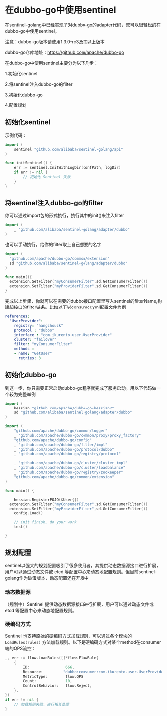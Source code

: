 # 在dubbo-go中使用sentinel

在sentinel-golang中已经实现了对dubbo-go的adapter代码，您可以很轻松的在dubbo-go中使用sentinel。

注意：dubbo-go版本请使用1.3.0-rc3及其以上版本

dubbo-go仓库地址：https://github.com/apache/dubbo-go

在dubbo-go中使用sentinel主要分为以下几步：

1.初始化sentinel

2.将sentinel注入dubbo-go的filter

3.初始化dubbo-go

4.配置规划



## 初始化sentinel

示例代码：

```go
import (
	sentinel "github.com/alibaba/sentinel-golang/api"
)

func initSentinel() {
	err := sentinel.InitWithLogDir(confPath, logDir)
	if err != nil {
		// 初始化 Sentinel 失败
	}
}
```

## 将sentinel注入dubbo-go的filter

你可以通过import包的形式执行，执行其中的init()来注入filter

```go
import (
	_ "github.com/alibaba/sentinel-golang/adapter/dubbo"
)

```

也可以手动执行，给你的filter取上自己想要的名字

```go
import (
  "github.com/apache/dubbo-go/common/extension"
  sd "github.com/alibaba/sentinel-golang/adapter/dubbo"
)

func main(){
  extension.SetFilter("myConsumerFilter",sd.GetConsumerFilter())
  extension.SetFilter("myProviderFilter",sd.GetConsumerFilter())
}
```

完成以上步骤，你就可以在需要的dubbo接口配置里写入sentinel的filterName,构建起接口的filter链条。比如以下以consumer.yml配置文件为例

```yml
references:
  "UserProvider":
    registry: "hangzhouzk"
    protocol : "dubbo"
    interface : "com.ikurento.user.UserProvider"
    cluster: "failover"
    filter: "myConsumerFilter"
    methods :
    - name: "GetUser"
      retries: 3
```

## 初始化dubbo-go

到这一步，你只需要正常启动dubbo-go程序就完成了服务启动。用以下代码做一个较为完整举例

```go
import (
	hessian "github.com/apache/dubbo-go-hessian2"
	sd "github.com/alibaba/sentinel-golang/adapter/dubbo"
)

import (
	"github.com/apache/dubbo-go/common/logger"
	_ "github.com/apache/dubbo-go/common/proxy/proxy_factory"
	"github.com/apache/dubbo-go/config"
	_ "github.com/apache/dubbo-go/filter/impl"
	_ "github.com/apache/dubbo-go/protocol/dubbo"
	_ "github.com/apache/dubbo-go/registry/protocol"

	_ "github.com/apache/dubbo-go/cluster/cluster_impl"
	_ "github.com/apache/dubbo-go/cluster/loadbalance"
	_ "github.com/apache/dubbo-go/registry/zookeeper"
	"github.com/apache/dubbo-go/common/extension"
)

func main() {

	hessian.RegisterPOJO(&User{})
  extension.SetFilter("myConsumerFilter",sd.GetConsumerFilter())
  extension.SetFilter("myProviderFilter",sd.GetConsumerFilter())
	config.Load()

	// init finish, do your work
	test()

}
```



## 规划配置

sentinel以强大的规划配置吸引了很多使用者，其提供动态数据源接口进行扩展，用户可以通过动态文件或 etcd 等配置中心来动态地配置规则。但目前sentinel-golang作为破蛋版本，动态配置还在开发中



### 动态数据源

（规划中）Sentinel 提供动态数据源接口进行扩展，用户可以通过动态文件或 etcd 等配置中心来动态地配置规则。

### 硬编码方式

Sentinel 也支持原始的硬编码方式加载规则，可以通过各个模块的 `LoadRules(rules)` 方法加载规则。以下是硬编码方式对某个method在consumer端的QPS流控：

```go
_, err := flow.LoadRules([]*flow.FlowRule{
	{
		ID:                666,
		Resource:         "dubbo:consumer:com.ikurento.user.UserProvider:myGroup:1.0.0:hello()",
		MetricType:        flow.QPS,
		Count:             10,
		ControlBehavior:   flow.Reject,
	},
})
if err != nil {
	// 加载规则失败，进行相关处理
}
```

